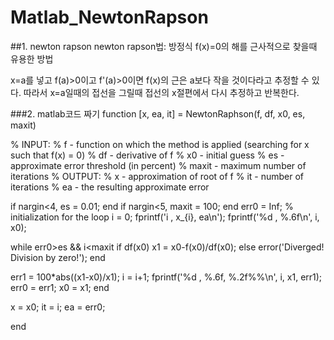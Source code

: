# Matlab_NewtonRapson
##1. newton rapson
newton rapson법: 방정식 f(x)=0의 해를 근사적으로 찾을때 유용한 방법

x=a를 넣고 f(a)>0이고 f'(a)>0이면 f(x)의 근은 a보다 작을 것이다라고 추정할 수 있다. 따라서 x=a일때의 접선을 그릴때 접선의 x절편에서 다시 추정하고 반복한다.

###2. matlab코드 짜기
  function [x, ea, it] = NewtonRaphson(f, df, x0, es, maxit)

% INPUT:
% f - function on which the method is applied (searching for x such that f(x) = 0)
% df - derivative of f
% x0 - initial guess
% es - approximate error threshold (in percent)
% maxit - maximum number of iterations
% OUTPUT:
% x - approximation of root of f
% it - number of iterations
% ea - the resulting approximate error

if nargin<4, es = 0.01; end
if nargin<5, maxit = 100; end
err0 = Inf; % initialization for the loop
i = 0;
fprintf('i  ,   x_{i},        ea\n');
fprintf('%d  ,   %.6f\n', i, x0);

while err0>es && i<maxit
  if df(x0) 
    x1 = x0-f(x0)/df(x0);
  else 
     error('Diverged! Division by zero!');
  end
   
  err1 = 100*abs((x1-x0)/x1);
  i = i+1;
  fprintf('%d   ,  %.6f,     %.2f%%\n', i, x1, err1);
  err0 = err1;
  x0 = x1;
end

x = x0;
it = i;
ea = err0;


end
